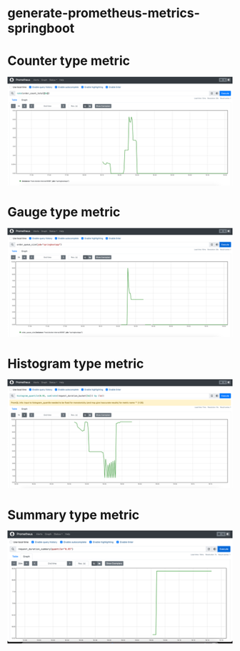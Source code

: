 # generate-prometheus-metrics-springboot

# Counter type metric
![img_2.png](img_2.png)

# Gauge type metric
![img_3.png](img_3.png)

# Histogram type metric
![img_1.png](img_1.png)

# Summary type metric
![img.png](img.png)